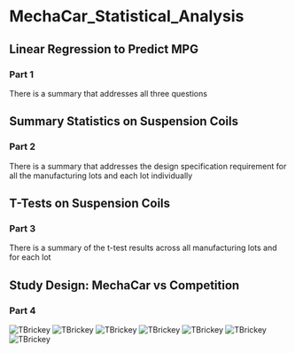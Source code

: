 # MechaCar_Statistical_Analysis
## Linear Regression to Predict MPG
### Part 1
There is a summary that addresses all three questions 


## Summary Statistics on Suspension Coils
### Part 2
There is a summary that addresses the design specification requirement for all the manufacturing lots and each lot individually
## T-Tests on Suspension Coils
### Part 3
There is a summary of the t-test results across all manufacturing lots and for each lot 
## Study Design: MechaCar vs Competition
### Part 4

![TBrickey](https://github.com/TBrickey/https://github.com/TBrickey/MechaCar_Statistical_Analysis/blob/main/Resources/lm()%20Screenshot.png)
![TBrickey](https://github.com/TBrickey/https://github.com/TBrickey/MechaCar_Statistical_Analysis/blob/main/Resources/lot_summary.png)
![TBrickey](https://github.com/TBrickey/https://github.com/TBrickey/MechaCar_Statistical_Analysis/blob/main/Resources/summary(lm()).png)
![TBrickey](https://github.com/TBrickey/https://github.com/TBrickey/MechaCar_Statistical_Analysis/blob/main/Resources/summary(lm()).png)
![TBrickey](https://github.com/TBrickey/https://github.com/TBrickey/MechaCar_Statistical_Analysis/blob/main/Resources/t.test.png)
![TBrickey](https://github.com/TBrickey/https://github.com/TBrickey/MechaCar_Statistical_Analysis/blob/main/Resources/t.test(subset()).png)
![TBrickey](https://github.com/TBrickey/https://github.com/TBrickey/MechaCar_Statistical_Analysis/blob/main/Resources/total_summary.png)


